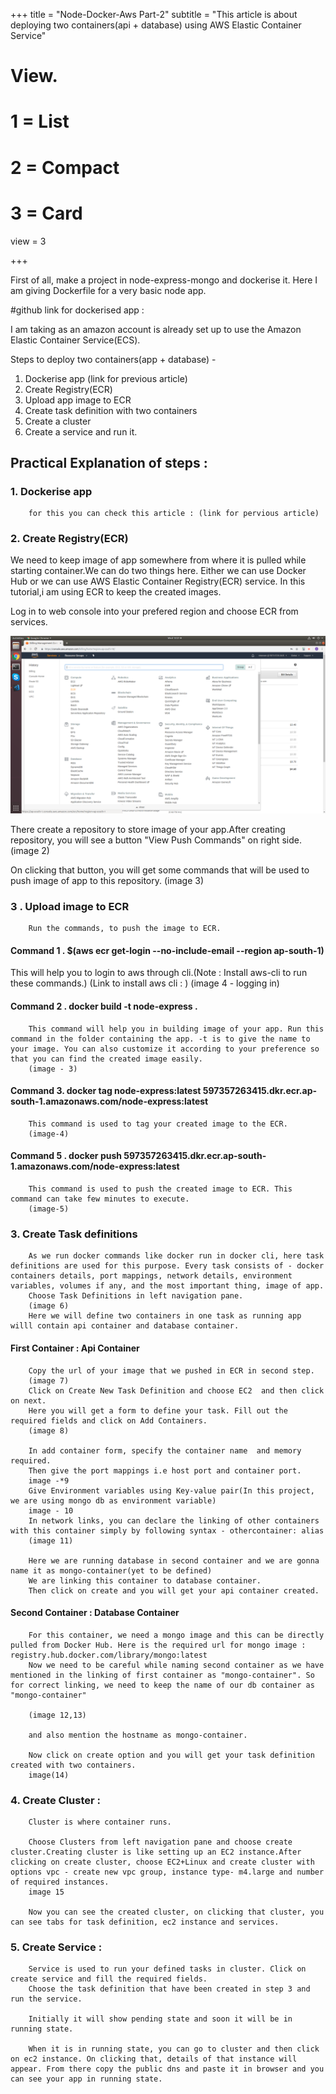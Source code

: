 +++
title = "Node-Docker-Aws Part-2"
subtitle = "This article is about deploying two containers(api + database) using AWS Elastic Container Service"


# View.
#   1 = List
#   2 = Compact
#   3 = Card
view = 3

+++

First of all, make a project in node-express-mongo and dockerise it. Here I am giving Dockerfile for a very basic node app.

#github link for dockerised app :

I am taking as an amazon account is already set up to use the Amazon Elastic Container Service(ECS).

Steps to deploy two containers(app + database) -

1. Dockerise app (link for previous article)
2. Create Registry(ECR)
3. Upload app image to ECR
4. Create task definition with two containers
5. Create a cluster
6. Create a service and run it.

## Practical Explanation of steps :

### 1. Dockerise app

        for this you can check this article : (link for pervious article)

### 2. Create Registry(ECR)

We need to keep image of app somewhere from where it is pulled while starting container.We can do two things here. Either we can use Docker Hub or we can use AWS Elastic Container Registry(ECR) service. In this tutorial,i am using ECR to keep the created images.

Log in to web console into your prefered region and choose ECR from services.

![Example image](/img/aws-images/choose-ECR.png)

There create a repository to store image of your app.After creating repository, you will see a button "View Push Commands" on right side.
(image 2)

On clicking that button, you will get some commands that will be used to push image of app to this repository.
(image 3)

### 3 . Upload image to ECR

        Run the commands, to push the image to ECR.

#### Command 1 . \$(aws ecr get-login --no-include-email --region ap-south-1)

This will help you to login to aws through cli.(Note : Install aws-cli to run these commands.)
(Link to install aws cli : )
(image 4 - logging in)

#### Command 2 . docker build -t node-express .

        This command will help you in building image of your app. Run this command in the folder containing the app. -t is to give the name to your image. You can also customize it according to your preference so that you can find the created image easily.
        (image - 3)

#### Command 3. docker tag node-express:latest 597357263415.dkr.ecr.ap-south-1.amazonaws.com/node-express:latest

        This command is used to tag your created image to the ECR.
        (image-4)

#### Command 5 . docker push 597357263415.dkr.ecr.ap-south-1.amazonaws.com/node-express:latest

        This command is used to push the created image to ECR. This command can take few minutes to execute.
        (image-5)

### 3. Create Task definitions

        As we run docker commands like docker run in docker cli, here task definitions are used for this purpose. Every task consists of - docker containers details, port mappings, network details, environment variables, volumes if any, and the most important thing, image of app.
        Choose Task Definitions in left navigation pane.
        (image 6)
        Here we will define two containers in one task as running app willl contain api container and database container.

#### First Container : Api Container

        Copy the url of your image that we pushed in ECR in second step.
        (image 7)
        Click on Create New Task Definition and choose EC2  and then click on next.
        Here you will get a form to define your task. Fill out the required fields and click on Add Containers.
        (image 8)

        In add container form, specify the container name  and memory required.
        Then give the port mappings i.e host port and container port.
        image -*9
        Give Environment variables using Key-value pair(In this project, we are using mongo db as environment variable)
        image - 10
        In network links, you can declare the linking of other containers with this container simply by following syntax - othercontainer: alias
        (image 11)

        Here we are running database in second container and we are gonna name it as mongo-container(yet to be defined)
        We are linking this container to database container.
        Then click on create and you will get your api container created.

#### Second Container : Database Container

        For this container, we need a mongo image and this can be directly pulled from Docker Hub. Here is the required url for mongo image : registry.hub.docker.com/library/mongo:latest
        Now we need to be careful while naming second container as we have mentioned in the linking of first container as "mongo-container". So for correct linking, we need to keep the name of our db container as "mongo-container"

        (image 12,13)

        and also mention the hostname as mongo-container.

        Now click on create option and you will get your task definition created with two containers.
        image(14)

### 4. Create Cluster :

        Cluster is where container runs.

        Choose Clusters from left navigation pane and choose create cluster.Creating cluster is like setting up an EC2 instance.After clicking on create cluster, choose EC2+Linux and create cluster with options vpc - create new vpc group, instance type- m4.large and number of required instances.
        image 15

        Now you can see the created cluster, on clicking that cluster, you can see tabs for task definition, ec2 instance and services.

### 5. Create Service :

        Service is used to run your defined tasks in cluster. Click on create service and fill the required fields.
        Choose the task definition that have been created in step 3 and run the service.

        Initially it will show pending state and soon it will be in running state.

        When it is in running state, you can go to cluster and then click on ec2 instance. On clicking that, details of that instance will appear. From there copy the public dns and paste it in browser and you can see your app in running state.
